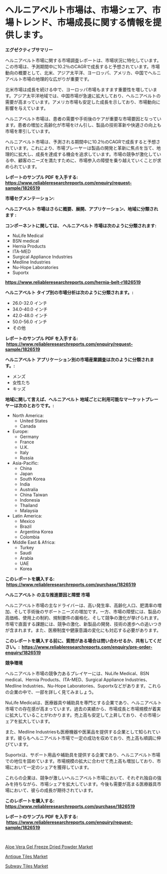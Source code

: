 <p><h1>ヘルニアベルト市場は、市場シェア、市場トレンド、市場成長に関する情報を提供します。</h1></p><p><strong>エグゼクティブサマリー</strong></p>
<p><p>ヘルニアベルト市場に関する市場調査レポートは、市場状況に特化しています。この市場は、予測期間中に10.2％のCAGRで成長すると予想されています。市場動向の概要として、北米、アジア太平洋、ヨーロッパ、アメリカ、中国でヘルニアベルト市場の地理的な広がりが重要です。</p><p>北米市場は成長を続ける中で、ヨーロッパ市場もますます重要性を増しています。アジア太平洋地域では、中国市場が急速に拡大しており、ヘルニアベルトの需要が高まっています。アメリカ市場も安定した成長を示しており、市場動向に影響を与えています。</p><p>ヘルニアベルト市場は、患者の需要や手術後のケアが重要な市場要因となっています。患者の増加と高齢化が市場をけん引し、製品の技術革新や快適さの向上も市場を牽引しています。</p><p>ヘルニアベルト市場は、予測される期間中に10.2％のCAGRで成長すると予想されています。これにより、市場プレーヤーは製品の開発と革新に焦点を当て、地理的に拡大し、成長を達成する機会を追求しています。市場の競争が激化している中、顧客のニーズを満たすために、市場参入の障壁を乗り越えていくことが求められています。</p></p>
<p><strong>レポートのサンプル PDF を入手する: <a href="https://www.reliableresearchreports.com/enquiry/request-sample/1826519">https://www.reliableresearchreports.com/enquiry/request-sample/1826519</a></strong></p>
<p><strong>市場セグメンテーション:</strong></p>
<p><strong> ヘルニアベルト 市場はさらに概要、展開、アプリケーション、地域に分類されます :</strong></p>
<p><strong>コンポーネントに関しては、 ヘルニアベルト 市場は次のように分類されます: &nbsp;</strong></p>
<p><ul><li>NuLife Medical</li><li>BSN medical</li><li>Hernia Products</li><li>ITA-MED</li><li>Surgical Appliance Industries</li><li>Medline Industries</li><li>Nu-Hope Laboratories</li><li>Suportx</li></ul></p>
<p><strong><a href="https://www.reliableresearchreports.com/hernia-belt-r1826519">https://www.reliableresearchreports.com/hernia-belt-r1826519</a></strong></p>
<p><strong> ヘルニアベルト タイプ別の市場分析は次のように分類されます。:</strong></p>
<p><ul><li>26.0-32.0 インチ</li><li>34.0-40.0 インチ</li><li>42.0-48.0 インチ</li><li>50.0-56.0 インチ</li><li>その他</li></ul></p>
<p><strong>レポートのサンプル PDF を入手する: &nbsp;<a href="https://www.reliableresearchreports.com/enquiry/request-sample/1826519">https://www.reliableresearchreports.com/enquiry/request-sample/1826519</a></strong></p>
<p><strong> ヘルニアベルト アプリケーション別の市場産業調査は次のように分類されます。:</strong></p>
<p><ul><li>メンズ</li><li>女性たち</li><li>キッズ</li></ul></p>
<p><strong>地域に関して言えば、ヘルニアベルト 地域ごとに利用可能なマーケットプレーヤーは次のとおりです。:</strong></p>
<p><ul>
    <li>
        North America:
        <ul>
            <li>United States</li>
            <li>Canada</li>
        </ul>
    </li>
    <li>
        Europe:
        <ul>
            <li>Germany</li>
            <li>France</li>
            <li>U.K.</li>
            <li>Italy</li>
            <li>Russia</li>
        </ul>
    </li>
    <li>
        Asia-Pacific:
        <ul>
            <li>China</li>
            <li>Japan</li>
            <li>South Korea</li>
            <li>India</li>
            <li>Australia</li>
            <li>China Taiwan</li>
            <li>Indonesia</li>
            <li>Thailand</li>
            <li>Malaysia</li>
        </ul>
    </li>
    <li>
        Latin America:
        <ul>
            <li>Mexico</li>
            <li>Brazil</li>
            <li>Argentina Korea</li>
            <li>Colombia</li>
        </ul>
    </li>
    <li>
        Middle East & Africa:
        <ul>
            <li>Turkey</li>
            <li>Saudi</li>
            <li>Arabia</li>
            <li>UAE</li>
            <li>Korea</li>
        </ul>
    </li>
    </ul></p>
<p><strong>このレポートを購入する: &nbsp;<a href="https://www.reliableresearchreports.com/purchase/1826519">https://www.reliableresearchreports.com/purchase/1826519</a></strong></p>
<p><strong>ヘルニアベルト の主な推進要因と障壁 市場</strong></p>
<p><p>ヘルニアベルト市場の主なドライバーは、高い発生率、高齢化人口、肥満率の増加、そして手術後のサポートニーズの増加です。一方、市場の障壁には、製品の高価格、使用上の制約、規制要件の厳格化、そして競争の激化が挙げられます。市場で直面する課題には、競争の激化、新製品の開発、技術の進歩への追いつきが含まれます。また、医療制度や健康意識の変化にも対応する必要があります。</p></p>
<p><strong>このレポートを購入する前に、質問がある場合は問い合わせるか、共有してください。:&nbsp; <a href="https://www.reliableresearchreports.com/enquiry/pre-order-enquiry/1826519">https://www.reliableresearchreports.com/enquiry/pre-order-enquiry/1826519</a></strong></p>
<p><strong>競争環境</strong></p>
<p><p>ヘルニアベルト市場の競争力あるプレイヤーには、NuLife Medical、BSN medical、Hernia Products、ITA-MED、Surgical Appliance Industries、Medline Industries、Nu-Hope Laboratories、Suportxなどがあります。これらの企業の中で、一部を詳しく見てみましょう。</p><p>NuLife Medicalは、医療器具や補助具を専門とする企業であり、ヘルニアベルト市場での存在感が高まっています。過去の実績から、市場成長と市場規模が着実に拡大していることがわかります。売上高も安定して上昇しており、その市場シェアを拡大しています。</p><p>また、Medline Industriesも医療機器や医薬品を提供する企業として知られています。彼らもヘルニアベルト市場で一定の成功を収めており、売上高も順調に伸びています。</p><p>Suportxは、サポート用品や補助具を提供する企業であり、ヘルニアベルト市場での地位を固めています。市場規模の拡大に合わせて売上高も増加しており、市場において一定のシェアを獲得しています。</p><p>これらの企業は、競争が激しいヘルニアベルト市場において、それぞれ独自の強みを持ちながら、市場シェアを拡大しています。今後も需要が高まる医療器具市場において、彼らの成長が期待されています。</p></p>
<p><strong>このレポートを購入する: &nbsp; <a href="https://www.reliableresearchreports.com/purchase/1826519">https://www.reliableresearchreports.com/purchase/1826519</a></strong></p>
<p><strong>レポートのサンプル PDF を入手する: &nbsp;<a href="https://www.reliableresearchreports.com/enquiry/request-sample/1826519">https://www.reliableresearchreports.com/enquiry/request-sample/1826519</a></strong><strong></strong></p>
<p>&nbsp;</p>
<p><p><a href="https://www.linkedin.com/pulse/aloe-vera-gel-freeze-dried-powder-market-size-reflecting-forecast-jesxf?trackingId=jIW2IYxCtSBo7BhZ%2BXpfeA%3D%3D">Aloe Vera Gel Freeze Dried Powder Market</a></p><p><a href="https://www.linkedin.com/pulse/antique-tiles-market-size-evaluating-its-trends-growth-projections-64syc?trackingId=VBDiAIUOrpZPfgCOtDZbIw%3D%3D">Antique Tiles Market</a></p><p><a href="https://www.linkedin.com/pulse/subway-tiles-market-size-2024-2031-global-industrial-analysis-8hq1c?trackingId=Yvw0AqQcqIeBFIzYs18qCQ%3D%3D">Subway Tiles Market</a></p></p>